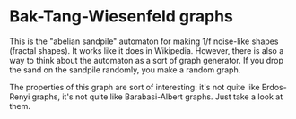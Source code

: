 Bak-Tang-Wiesenfeld graphs
====

This is the "abelian sandpile" automaton for making 1/f noise-like shapes (fractal shapes). It works like it does in Wikipedia. However, there is also a way to think about the automaton as a sort of graph generator. If you drop the sand on the sandpile randomly, you make a random graph.

The properties of this graph are sort of interesting: it's not quite like Erdos-Renyi graphs, it's not quite like Barabasi-Albert graphs. Just take a look at them.
